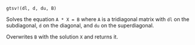 ```
gtsv!(dl, d, du, B)
```

Solves the equation `A * X = B` where `A` is a tridiagonal matrix with `dl` on the subdiagonal, `d` on the diagonal, and `du` on the superdiagonal.

Overwrites `B` with the solution `X` and returns it.

